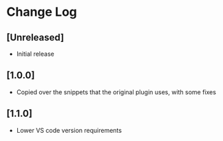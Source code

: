 # Change Log


## [Unreleased]
- Initial release

## [1.0.0]
- Copied over the snippets that the original plugin uses, with some fixes

## [1.1.0]
- Lower VS code version requirements